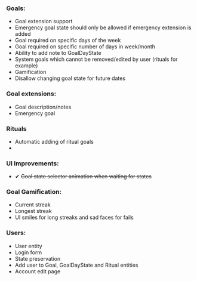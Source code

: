 ﻿### Goals:
- Goal extension support
- Emergency goal state should only be allowed if emergency extension is added
- Goal required on specific days of the week
- Goal required on specific number of days in week/month
- Ability to add note to GoalDayState
- System goals which cannot be removed/edited by user (rituals for example)
- Gamification
- Disallow changing goal state for future dates

### Goal extensions:
- Goal description/notes
- Emergency goal

### Rituals
- Automatic adding of ritual goals
- 
### UI Improvements:
- ✔ ~~Goal state selector animation when waiting for states~~

### Goal Gamification:
- Current streak
- Longest streak
- UI smiles for long streaks and sad faces for fails 

### Users:
- User entity
- Login form
- State preservation
- Add user to Goal, GoalDayState and Ritual entities
- Account edit page